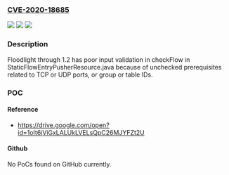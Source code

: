 ### [CVE-2020-18685](https://cve.mitre.org/cgi-bin/cvename.cgi?name=CVE-2020-18685)
![](https://img.shields.io/static/v1?label=Product&message=n%2Fa&color=blue)
![](https://img.shields.io/static/v1?label=Version&message=n%2Fa&color=blue)
![](https://img.shields.io/static/v1?label=Vulnerability&message=n%2Fa&color=brighgreen)

### Description

Floodlight through 1.2 has poor input validation in checkFlow in StaticFlowEntryPusherResource.java because of unchecked prerequisites related to TCP or UDP ports, or group or table IDs.

### POC

#### Reference
- https://drive.google.com/open?id=1oIt6jViGxLALUkLVELsQpC26MJYFZt2U

#### Github
No PoCs found on GitHub currently.

